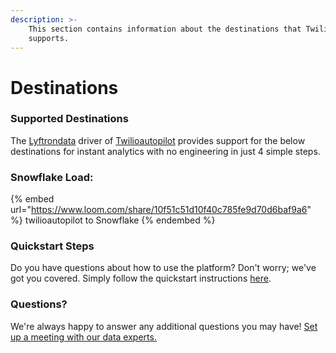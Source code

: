 ```yaml
---
description: >-
    This section contains information about the destinations that Twilioautopilot
    supports.
---
```


# Destinations

### Supported Destinations

The [Lyftrondata](https://www.lyftrondata.com/) driver of [Twilioautopilot](https://www.lyftrondata.com/integration/business-analytics/twillio/) provides support for the below destinations for instant analytics with no engineering in just 4 simple steps.

### Snowflake Load:

{% embed url="https://www.loom.com/share/10f51c51d10f40c785fe9d70d6baf9a6" %}
twilioautopilot to Snowflake
{% endembed %}

### Quickstart Steps

Do you have questions about how to use the platform? Don't worry; we've got you covered. Simply follow the quickstart instructions [here](README.md).

### Questions? <a href="#questions" id="questions"></a>

We're always happy to answer any additional questions you may have! [Set up a meeting with our data experts.](https://www.lyftrondata.com/book-a-meeting/)
